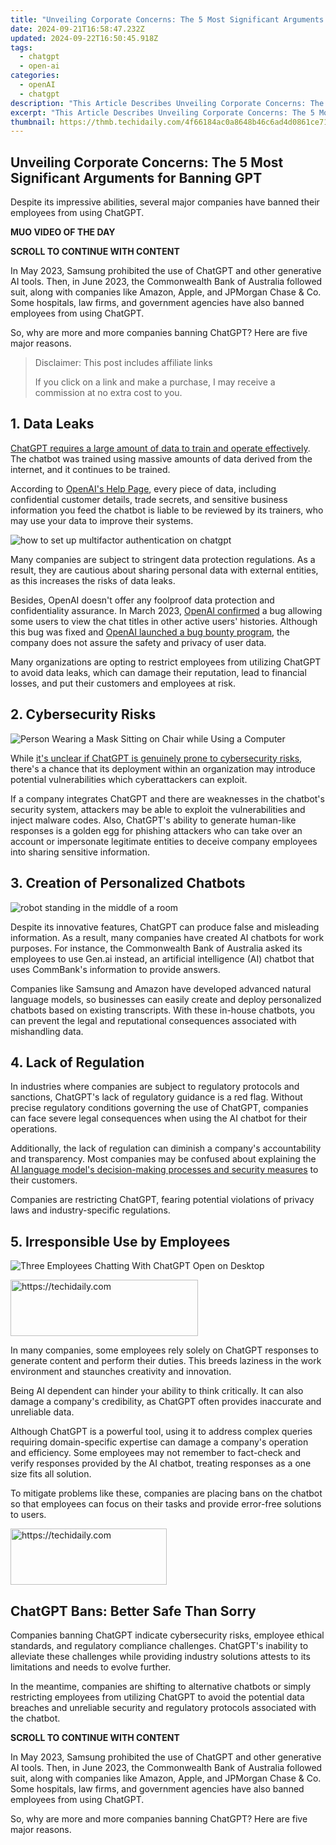 ```yaml
---
title: "Unveiling Corporate Concerns: The 5 Most Significant Arguments for Banning GPT"
date: 2024-09-21T16:58:47.232Z
updated: 2024-09-22T16:50:45.918Z
tags:
  - chatgpt
  - open-ai
categories:
  - openAI
  - chatgpt
description: "This Article Describes Unveiling Corporate Concerns: The 5 Most Significant Arguments for Banning GPT"
excerpt: "This Article Describes Unveiling Corporate Concerns: The 5 Most Significant Arguments for Banning GPT"
thumbnail: https://thmb.techidaily.com/4f66184ac0a8648b46c6ad4d0861ce71f7dbc55baf3e5392923e05f30fb00ef3.jpg
---
```


## Unveiling Corporate Concerns: The 5 Most Significant Arguments for Banning GPT

 Despite its impressive abilities, several major companies have banned their employees from using ChatGPT.

**MUO VIDEO OF THE DAY**

**SCROLL TO CONTINUE WITH CONTENT**

 In May 2023, Samsung prohibited the use of ChatGPT and other generative AI tools. Then, in June 2023, the Commonwealth Bank of Australia followed suit, along with companies like Amazon, Apple, and JPMorgan Chase & Co. Some hospitals, law firms, and government agencies have also banned employees from using ChatGPT.

 So, why are more and more companies banning ChatGPT? Here are five major reasons.

>  Disclaimer: This post includes affiliate links
>
>  If you click on a link and make a purchase, I may receive a commission at no extra cost to you.
>

## 1\. Data Leaks

[ChatGPT requires a large amount of data to train and operate effectively](https://www.makeuseof.com/how-does-chatgpt-work/). The chatbot was trained using massive amounts of data derived from the internet, and it continues to be trained.

 According to [OpenAI's Help Page](https://help.openai.com/en/articles/6783457-what-is-chatgpt), every piece of data, including confidential customer details, trade secrets, and sensitive business information you feed the chatbot is liable to be reviewed by its trainers, who may use your data to improve their systems.

![how to set up multifactor authentication on chatgpt](https://static1.makeuseofimages.com/wordpress/wp-content/uploads/2023/06/turn-on-2fa-on-chatgpt.jpg)

 Many companies are subject to stringent data protection regulations. As a result, they are cautious about sharing personal data with external entities, as this increases the risks of data leaks.

 Besides, OpenAI doesn't offer any foolproof data protection and confidentiality assurance. In March 2023, [OpenAI confirmed](https://openai.com/blog/march-20-chatgpt-outage) a bug allowing some users to view the chat titles in other active users' histories. Although this bug was fixed and [OpenAI launched a bug bounty program](https://www.makeuseof.com/what-is-openai-bug-bounty-program/), the company does not assure the safety and privacy of user data.

 Many organizations are opting to restrict employees from utilizing ChatGPT to avoid data leaks, which can damage their reputation, lead to financial losses, and put their customers and employees at risk.

## 2\. Cybersecurity Risks

![Person Wearing a Mask Sitting on Chair while Using a Computer](https://static1.makeuseofimages.com/wordpress/wp-content/uploads/2023/06/pexels-tima-miroshnichenko-5380605.jpg)

 While [it's unclear if ChatGPT is genuinely prone to cybersecurity risks](https://www.makeuseof.com/does-chatgpt-have-security-risks-or-issues/), there's a chance that its deployment within an organization may introduce potential vulnerabilities which cyberattackers can exploit.

 If a company integrates ChatGPT and there are weaknesses in the chatbot's security system, attackers may be able to exploit the vulnerabilities and inject malware codes. Also, ChatGPT's ability to generate human-like responses is a golden egg for phishing attackers who can take over an account or impersonate legitimate entities to deceive company employees into sharing sensitive information.

## 3\. Creation of Personalized Chatbots

![robot standing in the middle of a room](https://static1.makeuseofimages.com/wordpress/wp-content/uploads/2023/01/chatbot-chatgpt-ai.jpg)

 Despite its innovative features, ChatGPT can produce false and misleading information. As a result, many companies have created AI chatbots for work purposes. For instance, the Commonwealth Bank of Australia asked its employees to use Gen.ai instead, an artificial intelligence (AI) chatbot that uses CommBank's information to provide answers.

 Companies like Samsung and Amazon have developed advanced natural language models, so businesses can easily create and deploy personalized chatbots based on existing transcripts. With these in-house chatbots, you can prevent the legal and reputational consequences associated with mishandling data.

## 4\. Lack of Regulation

 In industries where companies are subject to regulatory protocols and sanctions, ChatGPT's lack of regulatory guidance is a red flag. Without precise regulatory conditions governing the use of ChatGPT, companies can face severe legal consequences when using the AI chatbot for their operations.

 Additionally, the lack of regulation can diminish a company's accountability and transparency. Most companies may be confused about explaining the [AI language model's decision-making processes and security measures](https://www.makeuseof.com/ai-decision-making-cybersecurity/) to their customers.

 Companies are restricting ChatGPT, fearing potential violations of privacy laws and industry-specific regulations.

## 5\. Irresponsible Use by Employees

![Three Employees Chatting With ChatGPT Open on Desktop](https://thmb.techidaily.com/63fd599c9be37636882facc86b0d27ee700429a93697161a134c6af27a69e27e.jpg)

<!-- affiliate ads begin -->
<a href="https://aligracehair.sjv.io/c/5597632/1896555/19272" target="_top" id="1896555">
  <img src="//a.impactradius-go.com/display-ad/19272-1896555" border="0" alt="https://techidaily.com" width="300" height="90"/>
</a>
<img height="0" width="0" src="https://aligracehair.sjv.io/i/5597632/1896555/19272" style="position:absolute;visibility:hidden;" border="0" />
<!-- affiliate ads end -->

 In many companies, some employees rely solely on ChatGPT responses to generate content and perform their duties. This breeds laziness in the work environment and staunches creativity and innovation.

 Being AI dependent can hinder your ability to think critically. It can also damage a company's credibility, as ChatGPT often provides inaccurate and unreliable data.

 Although ChatGPT is a powerful tool, using it to address complex queries requiring domain-specific expertise can damage a company's operation and efficiency. Some employees may not remember to fact-check and verify responses provided by the AI chatbot, treating responses as a one size fits all solution.

 To mitigate problems like these, companies are placing bans on the chatbot so that employees can focus on their tasks and provide error-free solutions to users.

<!-- affiliate ads begin -->
<a href="https://aligracehair.sjv.io/c/5597632/2135354/19272" target="_top" id="2135354">
  <img src="//a.impactradius-go.com/display-ad/19272-2135354" border="0" alt="https://techidaily.com" width="250" height="90"/>
</a>
<img height="0" width="0" src="https://aligracehair.sjv.io/i/5597632/2135354/19272" style="position:absolute;visibility:hidden;" border="0" />
<!-- affiliate ads end -->

## ChatGPT Bans: Better Safe Than Sorry

 Companies banning ChatGPT indicate cybersecurity risks, employee ethical standards, and regulatory compliance challenges. ChatGPT's inability to alleviate these challenges while providing industry solutions attests to its limitations and needs to evolve further.

 In the meantime, companies are shifting to alternative chatbots or simply restricting employees from utilizing ChatGPT to avoid the potential data breaches and unreliable security and regulatory protocols associated with the chatbot.

**SCROLL TO CONTINUE WITH CONTENT**

 In May 2023, Samsung prohibited the use of ChatGPT and other generative AI tools. Then, in June 2023, the Commonwealth Bank of Australia followed suit, along with companies like Amazon, Apple, and JPMorgan Chase & Co. Some hospitals, law firms, and government agencies have also banned employees from using ChatGPT.

 So, why are more and more companies banning ChatGPT? Here are five major reasons.

<ins class="adsbygoogle"
     style="display:block"
     data-ad-format="autorelaxed"
     data-ad-client="ca-pub-7571918770474297"
     data-ad-slot="1223367746"></ins>

<ins class="adsbygoogle"
     style="display:block"
     data-ad-client="ca-pub-7571918770474297"
     data-ad-slot="8358498916"
     data-ad-format="auto"
     data-full-width-responsive="true"></ins>



